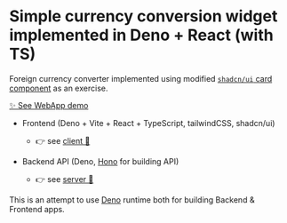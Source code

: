 # Simple currency conversion widget implemented in Deno + React (with TS)

Foreign currency converter implemented using modified [`shadcn/ui` card component](https://ui.shadcn.com/docs/components/card) as an exercise.

[✨ See WebApp demo](https://currency-conv-widget.deno.dev/)

- Frontend (Deno + Vite + React + TypeScript, tailwindCSS, shadcn/ui)
  - 👉 see [client 📁](client/README.md)

- Backend API (Deno, [Hono](https://hono.dev/) for building API)
  - 👉 see [server 📁](server/README.md)

This is an attempt to use [Deno](https://deno.com/) runtime both for building Backend & Frontend apps.
